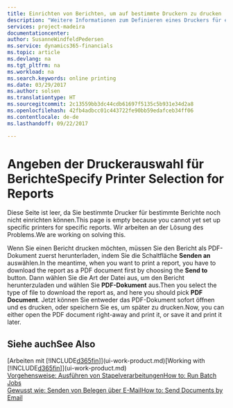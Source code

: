 ```yaml
---
title: Einrichten von Berichten, um auf bestimmte Druckern zu drucken | Microsoft Docs
description: "Weitere Informationen zum Definieren eines Druckers für eine Bericht und zur Nutzung des Druckerauswahlfensters."
services: project-madeira
documentationcenter: 
author: SusanneWindfeldPedersen
ms.service: dynamics365-financials
ms.topic: article
ms.devlang: na
ms.tgt_pltfrm: na
ms.workload: na
ms.search.keywords: online printing
ms.date: 03/29/2017
ms.author: solsen
ms.translationtype: HT
ms.sourcegitcommit: 2c13559bb3dc44cdb61697f5135c5b931e34d2a8
ms.openlocfilehash: 42fb4adbcc01c443722fe90bb59edafceb34ff06
ms.contentlocale: de-de
ms.lasthandoff: 09/22/2017

---
```

# <a name="specify-printer-selection-for-reports"></a><span data-ttu-id="adf41-103">Angeben der Druckerauswahl für Berichte</span><span class="sxs-lookup"><span data-stu-id="adf41-103">Specify Printer Selection for Reports</span></span>
<span data-ttu-id="adf41-104">Diese Seite ist leer, da Sie bestimmte Drucker für bestimmte Berichte noch nicht einrichten können.</span><span class="sxs-lookup"><span data-stu-id="adf41-104">This page is empty because you cannot yet set up specific printers for specific reports.</span></span> <span data-ttu-id="adf41-105">Wir arbeiten an der Lösung des Problems.</span><span class="sxs-lookup"><span data-stu-id="adf41-105">We are working on solving this.</span></span>

<span data-ttu-id="adf41-106">Wenn Sie einen Bericht drucken möchten, müssen Sie den Bericht als PDF-Dokument zuerst herunterladen, indem Sie die Schaltfläche **Senden an** auswählen.</span><span class="sxs-lookup"><span data-stu-id="adf41-106">In the meantime, when you want to print a report, you have to download the report as a PDF document first by choosing the **Send to** button.</span></span> <span data-ttu-id="adf41-107">Dann wählen Sie die Art der Datei aus, um den Bericht herunterzuladen und wählen Sie **PDF-Dokument** aus.</span><span class="sxs-lookup"><span data-stu-id="adf41-107">Then you select the type of file to download the report as, and here you should pick **PDF Document**.</span></span> <span data-ttu-id="adf41-108">Jetzt können Sie entweder das PDF-Dokument sofort öffnen und es drucken, oder speichern Sie es, um später zu drucken.</span><span class="sxs-lookup"><span data-stu-id="adf41-108">Now, you can either open the PDF document right-away and print it, or save it and print it later.</span></span>

<!--

You can set up reports so that they must be printed on a specific printer. The following are some uses of printer selection:

- You can print reports on special company letterhead.
- You can print reports on different paper sizes.
- You can print reports on the default printer of a specified employee.

You use the **Printer Selections** window to set different values to obtain different output. If you set a specific printer selection, then it takes precedence over a more general printer selection. For example, you can set a printer selection that has values in the **User ID**, **Report ID**, and **Printer Name** fields. This printer selection takes precedence over a printer selection that has blank entries in the **User ID** or **Report ID** fields.

The following table describes the combination of values to specify when you set up printer selections for a report.

|To                                                 |Set the following values                                             |
|---------------------------------------------------|---------------------------------------------------------------------|
|Print a report to a specific printer for all users |Specify values in the **Report ID** and **Printer Name** fields and leave the **User ID** field blank.|
|Print all reports to a specific printer for a specific user|Specify values in the **User ID** and **Printer Name** fields and leave the **Report ID** field blank.|
|Set the default printer for all reports|Specify a value in the **Printer Name** field and leave the **User ID** and **Report ID** fields blank.|
|Print a specific report to the user’s default printer|Specify a value in the **Report ID** field and leave the **Printer Name** and **User ID** fields blank.|
|Print a specific report to a specific printer for a specific user|Specify values in all three fields.|
-->

## <a name="see-also"></a><span data-ttu-id="adf41-109">Siehe auch</span><span class="sxs-lookup"><span data-stu-id="adf41-109">See Also</span></span>
<span data-ttu-id="adf41-110">[Arbeiten mit [!INCLUDE[d365fin](includes/d365fin_md.md)]](ui-work-product.md)</span><span class="sxs-lookup"><span data-stu-id="adf41-110">[Working with [!INCLUDE[d365fin](includes/d365fin_md.md)]](ui-work-product.md)</span></span>  
[<span data-ttu-id="adf41-111">Vorgehensweise: Ausführen von Stapelverarbeitungen</span><span class="sxs-lookup"><span data-stu-id="adf41-111">How to: Run Batch Jobs</span></span>](ui-how-run-batch-jobs.md)  
[<span data-ttu-id="adf41-112">Gewusst wie: Senden von Belegen über E-Mail</span><span class="sxs-lookup"><span data-stu-id="adf41-112">How to: Send Documents by Email</span></span>](ui-how-send-documents-email.md)  

